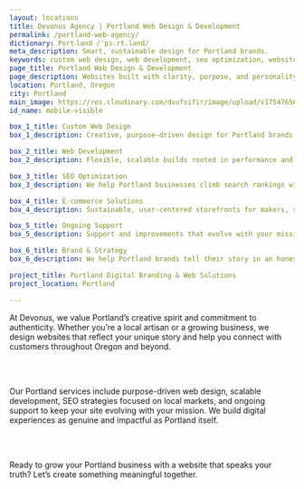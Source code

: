 ```yaml
---
layout: locations
title: Devonus Agency | Portland Web Design & Development
permalink: /portland-web-agency/
dictionary: Port‧land /ˈpɔːrt.lənd/
meta_description: Smart, sustainable design for Portland brands.
keywords: custom web design, web development, seo optimization, website maintenance, portland web design, portland oregon
page_title: Portland Web Design & Development
page_description: Websites built with clarity, purpose, and personality for Portland companies.
location: Portland, Oregon
city: Portland
main_image: https://res.cloudinary.com/dvufsifir/image/upload/v1754765643/portland_aepfby.webp
id_name: mobile-visible

box_1_title: Custom Web Design
box_1_description: Creative, purpose-driven design for Portland brands who care about craft and connection.

box_2_title: Web Development
box_2_description: Flexible, scalable builds rooted in performance and best practices.

box_3_title: SEO Optimization
box_3_description: We help Portland businesses climb search rankings with intentional SEO strategies.

box_4_title: E-commerce Solutions
box_4_description: Sustainable, user-centered storefronts for makers, sellers, and visionaries.

box_5_title: Ongoing Support
box_5_description: Support and improvements that evolve with your mission and momentum.

box_6_title: Brand & Strategy
box_6_description: We help Portland brands tell their story in an honest, standout way.

project_title: Portland Digital Branding & Web Solutions
project_location: Portland

---
```


At Devonus, we value Portland’s creative spirit and commitment to authenticity. Whether you’re a local artisan or a growing business, we design websites that reflect your unique story and help you connect with customers throughout Oregon and beyond.

<br>  
<br>

Our Portland services include purpose-driven web design, scalable development, SEO strategies focused on local markets, and ongoing support to keep your site evolving with your mission. We build digital experiences as genuine and impactful as Portland itself.

<br>  
<br>

Ready to grow your Portland business with a website that speaks your truth? Let’s create something meaningful together.
